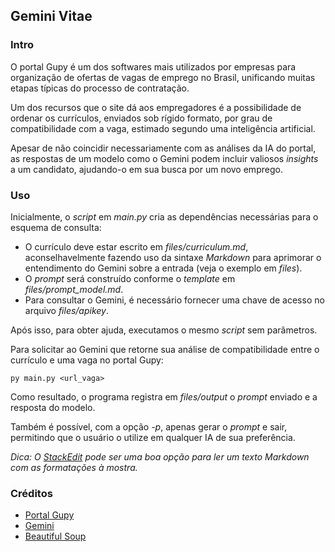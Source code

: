 ## Gemini Vitae

### Intro

O portal Gupy é um dos softwares mais utilizados por empresas para organização de ofertas de vagas de emprego no Brasil, unificando muitas etapas típicas do processo de contratação.

Um dos recursos que o site dá aos empregadores é a possibilidade de ordenar os currículos, enviados sob rígido formato, por grau de compatibilidade com a vaga, estimado segundo uma inteligência artificial.

Apesar de não coincidir necessariamente com as análises da IA do portal, as respostas de um modelo como o Gemini podem incluir valiosos *insights* a um candidato, ajudando-o em sua busca por um novo emprego.

### Uso

Inicialmente, o *script* em *main.py* cria as dependências necessárias para o esquema de consulta:

- O currículo deve estar escrito em *files/curriculum.md*, aconselhavelmente fazendo uso da sintaxe *Markdown* para aprimorar o entendimento do Gemini sobre a entrada (veja o exemplo em *files*).
- O *prompt* será construído conforme o *template* em *files/prompt_model.md*.
- Para consultar o Gemini, é necessário fornecer uma chave de acesso no arquivo *files/apikey*.

Após isso, para obter ajuda, executamos o mesmo *script* sem parâmetros.

Para solicitar ao Gemini que retorne sua análise de compatibilidade entre o currículo e uma vaga no portal Gupy:

	py main.py <url_vaga>

Como resultado, o programa registra em *files/output* o *prompt* enviado e a resposta do modelo.

Também é possível, com a opção *-p*, apenas gerar o *prompt* e sair, permitindo que o usuário o utilize em qualquer IA de sua preferência.

*Dica: O [StackEdit](https://stackedit.io/app#) pode ser uma boa opção para ler um texto Markdown com as formatações à mostra.*

### Créditos

* [Portal Gupy](https://portal.gupy.io/?int_ref=navbar-candidatos)
* [Gemini](https://deepmind.google/technologies/gemini/#introduction)
* [Beautiful Soup](https://pypi.org/project/beautifulsoup4/)